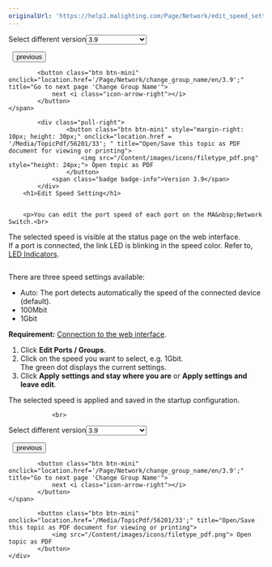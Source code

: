 ```yaml
---
originalUrl: 'https://help2.malighting.com/Page/Network/edit_speed_setting/en/3.9'
---
```


<div class="topic-navigation">

<div class="pull-right">
	<span class="pull-left">


<div class="pull-left">
<form action="/Topic/SetCurrentVersionNumber" class="form-inline" id="frmTagSelector" method="post">	<span class="form-mini">
		<div class="input-prepend"><span class="add-on">Select different version</span><select autocomplete="off" id="versionNumberId" name="versionNumberId" onchange="$(this).closest('#frmTagSelector').submit();" style="width: 120px;"><option value="">- latest -</option>
<option value="4">3.1</option>
<option value="8">3.2</option>
<option value="11">3.3</option>
<option value="15">3.4</option>
<option value="19">3.5</option>
<option value="22">3.6</option>
<option value="24">3.7</option>
<option value="28">3.8</option>
<option selected="selected" value="33">3.9</option>
</select></div>
		<input data-val="true" data-val-number="The field Int32 must be a number." data-val-required="The Int32 field is required." id="ProductId" name="ProductId" type="hidden" value="9">
		<input id="CurrentGuid" name="CurrentGuid" type="hidden" value="bfde8a9f-0dcc-42f8-b120-13c46f9b70af">
	</span>
</form></div>&nbsp;	</span>
	<span class="pull-right" style="white-space: nowrap;">
			<button class="btn btn-mini" onclick="location.href='/Page/Network/edit_rstp/en/3.9'; " title="Go to previous page 'Edit RSTP'">
				<i class="icon-arrow-left"></i> previous
			</button>

			<button class="btn btn-mini" onclick="location.href='/Page/Network/change_group_name/en/3.9';" title="Go to next page 'Change Group Name'">
				next <i class="icon-arrow-right"></i> 
			</button>
	</span>
</div>
<div class="clear-fix" style="margin-bottom: 10px"></div>
</div>

		
			<div class="pull-right">
					<button class="btn btn-mini" style="margin-right: 10px; height: 30px;" onclick="location.href = '/Media/TopicPdf/56201/33'; " title="Open/Save this topic as PDF document for viewing or printing">
						<img src="/Content/images/icons/filetype_pdf.png" style="height: 24px;"> Open topic as PDF
					</button>
				<span class="badge badge-info">Version 3.9</span>
			</div>
		<h1>Edit Speed Setting</h1>


		<p>You can edit the port speed of each port on the MA&nbsp;Network Switch.<br>
The selected speed is visible at the status page on the web interface.<br>
If a port is connected, the link LED is blinking in the speed color. Refer to, <a href="/Topic/309cc23e-4167-49ed-8849-52de4110d2e5">LED Indicators</a>.</p>

<p><img alt="" src="/Media/Image/Speed_3_1.png"></p>

<p>There are three speed settings available:</p>

<ul>
	<li>Auto: The port detects automatically the speed of the connected device (default).</li>
	<li>100Mbit</li>
	<li>1Gbit</li>
</ul>

<p><strong>Requirement:</strong> <a href="/Topic/0626e7e9-ebc7-4056-9f32-36f5e776039f">Connection to the web interface</a>.</p>

<ol>
	<li>Click <strong>Edit Ports / Groups</strong>.</li>
	<li>Click on the speed you want to select, e.g. 1Gbit.<br>
	The green dot displays the current settings.</li>
	<li>Click <strong>Apply</strong> <strong>settings and stay where you are</strong> or <strong>Apply settings and leave edit</strong>.</li>
</ol>

<p>The selected speed is applied and saved in the startup configuration.</p>


				<br>
<div class="topic-navigation">

<div class="pull-right">
	<span class="pull-left">


<div class="pull-left">
<form action="/Topic/SetCurrentVersionNumber" class="form-inline" id="frmTagSelector" method="post">	<span class="form-mini">
		<div class="input-prepend"><span class="add-on">Select different version</span><select autocomplete="off" id="versionNumberId" name="versionNumberId" onchange="$(this).closest('#frmTagSelector').submit();" style="width: 120px;"><option value="">- latest -</option>
<option value="4">3.1</option>
<option value="8">3.2</option>
<option value="11">3.3</option>
<option value="15">3.4</option>
<option value="19">3.5</option>
<option value="22">3.6</option>
<option value="24">3.7</option>
<option value="28">3.8</option>
<option selected="selected" value="33">3.9</option>
</select></div>
		<input data-val="true" data-val-number="The field Int32 must be a number." data-val-required="The Int32 field is required." id="ProductId" name="ProductId" type="hidden" value="9">
		<input id="CurrentGuid" name="CurrentGuid" type="hidden" value="bfde8a9f-0dcc-42f8-b120-13c46f9b70af">
	</span>
</form></div>&nbsp;	</span>
	<span class="pull-right" style="white-space: nowrap;">
			<button class="btn btn-mini" onclick="location.href='/Page/Network/edit_rstp/en/3.9'; " title="Go to previous page 'Edit RSTP'">
				<i class="icon-arrow-left"></i> previous
			</button>

			<button class="btn btn-mini" onclick="location.href='/Page/Network/change_group_name/en/3.9';" title="Go to next page 'Change Group Name'">
				next <i class="icon-arrow-right"></i> 
			</button>
	</span>
</div>
	<div class="clear-fix"></div>
	<div class="pull-right">
	
			<button class="btn btn-mini" onclick="location.href='/Media/TopicPdf/56201/33';" title="Open/Save this topic as PDF document for viewing or printing">
				<img src="/Content/images/icons/filetype_pdf.png"> Open topic as PDF
			</button>
	</div>
<div class="clear-fix" style="margin-bottom: 10px"></div>
</div>

	
